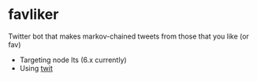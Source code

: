 # favliker
Twitter bot that makes markov-chained tweets from those that you like (or fav)

* Targeting node lts (6.x currently)
* Using [twit](https://github.com/ttezel/twit)